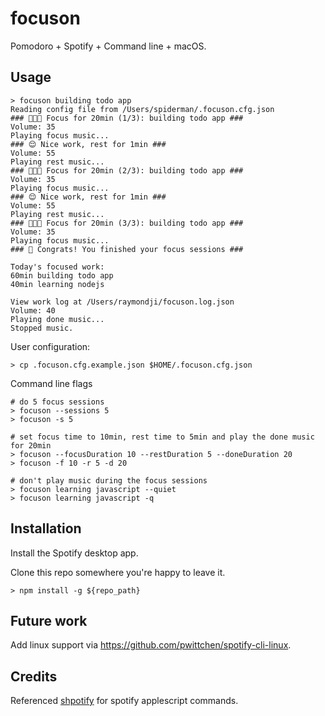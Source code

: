 # focuson

Pomodoro + Spotify + Command line + macOS.

## Usage

```
> focuson building todo app
Reading config file from /Users/spiderman/.focuson.cfg.json
### 🧑🏻‍💻 Focus for 20min (1/3): building todo app ###
Volume: 35
Playing focus music...
### 😌 Nice work, rest for 1min ###
Volume: 55
Playing rest music...
### 🧑🏻‍💻 Focus for 20min (2/3): building todo app ###
Volume: 35
Playing focus music...
### 😌 Nice work, rest for 1min ###
Volume: 55
Playing rest music...
### 🧑🏻‍💻 Focus for 20min (3/3): building todo app ###
Volume: 35
Playing focus music...
### 🎉 Congrats! You finished your focus sessions ###

Today's focused work:
60min building todo app
40min learning nodejs

View work log at /Users/raymondji/focuson.log.json
Volume: 40
Playing done music...
Stopped music.
```

User configuration:

```
> cp .focuson.cfg.example.json $HOME/.focuson.cfg.json
```

Command line flags

```
# do 5 focus sessions
> focuson --sessions 5
> focuson -s 5

# set focus time to 10min, rest time to 5min and play the done music for 20min
> focuson --focusDuration 10 --restDuration 5 --doneDuration 20
> focuson -f 10 -r 5 -d 20

# don't play music during the focus sessions
> focuson learning javascript --quiet
> focuson learning javascript -q
```

## Installation

Install the Spotify desktop app.

Clone this repo somewhere you're happy to leave it.

```
> npm install -g ${repo_path}
```

## Future work

Add linux support via https://github.com/pwittchen/spotify-cli-linux.

## Credits

Referenced [shpotify](https://github.com/hnarayanan/shpotify/blob/master/spotify) for spotify applescript commands.
